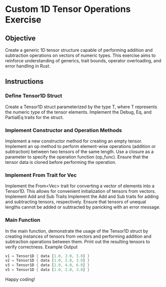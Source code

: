 # Custom 1D Tensor Operations Exercise

## Objective

Create a generic 1D tensor structure capable of performing addition and subtraction operations on vectors of numeric types. This exercise aims to reinforce understanding of generics, trait bounds, operator overloading, and error handling in Rust.

## Instructions

### Define Tensor1D Struct

Create a Tensor1D struct parameterized by the type T, where T represents the numeric type of the tensor elements. Implement the Debug, Eq, and PartialEq traits for the struct.

### Implement Constructor and Operation Methods

Implement a new constructor method for creating an empty tensor. Implement an op method to perform element-wise operations (addition or subtraction) between two tensors of the same length. Use a closure as a parameter to specify the operation function (op_func). Ensure that the tensor data is cloned before performing the operation.

### Implement From Trait for Vec

Implement the From<Vec<T>> trait for converting a vector of elements into a Tensor1D. This allows for convenient initialization of tensors from vectors.
Implement Add and Sub Traits
Implement the Add and Sub traits for adding and subtracting tensors, respectively. Ensure that tensors of unequal lengths cannot be added or subtracted by panicking with an error message.

### Main Function

In the main function, demonstrate the usage of the Tensor1D struct by creating instances of tensors from vectors and performing addition and subtraction operations between them. Print out the resulting tensors to verify correctness.
Example Output

```rust
v1 = Tensor1D { data [1.0, 2.0, 3.0] }
v2 = Tensor1D { data [1.0, 2.0, 3.0] }
v3 = Tensor1D { data [2.0, 4.0, 6.0] }
v5 = Tensor1D { data [1.0, 2.0, 3.0] }
```

Happy coding!
